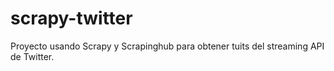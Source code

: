 # scrapy-twitter
Proyecto usando Scrapy y Scrapinghub para obtener tuits del streaming API de Twitter. 
